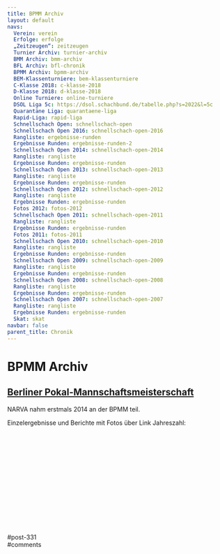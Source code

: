 ```yaml
---
title: BPMM Archiv 
layout: default
navs:
  Verein: verein
  Erfolge: erfolge
  „Zeitzeugen“: zeitzeugen
  Turnier Archiv: turnier-archiv
  BMM Archiv: bmm-archiv
  BFL Archiv: bfl-chronik
  BPMM Archiv: bpmm-archiv
  BEM-Klassenturniere: bem-klassenturniere
  C-Klasse 2018: c-klasse-2018
  D-Klasse 2018: d-klasse-2018
  Online Turniere: online-turniere
  DSOL Liga 5c: https://dsol.schachbund.de/tabelle.php?s=2022&l=5c
  Quarantäne Liga: quarantaene-liga
  Rapid-Liga: rapid-liga
  Schnellschach Open: schnellschach-open
  Schnellschach Open 2016: schnellschach-open-2016
  Rangliste: ergebnisse-runden
  Ergebnisse Runden: ergebnisse-runden-2
  Schnellschach Open 2014: schnellschach-open-2014
  Rangliste: rangliste
  Ergebnisse Runden: ergebnisse-runden
  Schnellschach Open 2013: schnellschach-open-2013
  Rangliste: rangliste
  Ergebnisse Runden: ergebnisse-runden
  Schnellschach Open 2012: schnellschach-open-2012
  Rangliste: rangliste
  Ergebnisse Runden: ergebnisse-runden
  Fotos 2012: fotos-2012
  Schnellschach Open 2011: schnellschach-open-2011
  Rangliste: rangliste
  Ergebnisse Runden: ergebnisse-runden
  Fotos 2011: fotos-2011
  Schnellschach Open 2010: schnellschach-open-2010
  Rangliste: rangliste
  Ergebnisse Runden: ergebnisse-runden
  Schnellschach Open 2009: schnellschach-open-2009
  Rangliste: rangliste
  Ergebnisse Runden: ergebnisse-runden
  Schnellschach Open 2008: schnellschach-open-2008
  Rangliste: rangliste
  Ergebnisse Runden: ergebnisse-runden
  Schnellschach Open 2007: schnellschach-open-2007
  Rangliste: rangliste
  Ergebnisse Runden: ergebnisse-runden
  Skat: skat
navbar: false
parent_title: Chronik
---
```

<div class="post-331 page type-page status-publish hentry" id="post-331">
<h1 class="entry-title">BPMM Archiv</h1>
<div class="entry-content">
<h2><span style="text-decoration: underline;"><strong>Berliner Pokal-Mannschaftsmeisterschaft</strong></span></h2>
<p>NARVA nahm erstmals 2014 an der BPMM teil.</p>
<p>Einzelergebnisse und Berichte mit Fotos über Link Jahreszahl:</p>
<div class="supsystic-table-loader spinner" style="background-color:#000000"></div><div class="supsystic-tables-wrap" id="supsystic-table-15_16070" style=" visibility: hidden; "><table class="supsystic-table compact nowrap border lightboxImg cell-border" data-auto-index="off" data-currency-format="$1,000.00" data-date-format="DD.MM.YYYY" data-features='["after_table_loaded_script","auto_width"]' data-from-history="0" data-head="on" data-head-rows-count="1" data-id="15" data-lang="German" data-lightbox-img="" data-merged="[]" data-override='{"emptyTable":"","info":"","infoEmpty":"","infoFiltered":"","lengthMenu":"","search":"","zeroRecords":"","exportLabel":"","file":"German"}' data-pagination-length="50,100,All" data-percent-format="10.00%" data-responsive-mode="0" data-search-value="" data-searching-settings='{"columnSearchPosition":"bottom","minChars":"0"}' data-time-format="HH:mm" data-title="BPMM Archiv" data-view-id="15_16070" id="supsystic-table-15"><thead><tr><th class="color-000000 htCenter bg-00bbff htCenter" data-cell-id="A1" data-cell-type="text" data-db-index="1" data-order="Jahr" data-original-value="Jahr" data-x="0" data-y="1">Jahr </th><th class="bold color-000000 htCenter bg-00bbff" data-cell-id="B1" data-cell-type="text" data-db-index="1" data-order="Hauptrunde" data-original-value="Hauptrunde" data-x="1" data-y="1">Hauptrunde </th><th class="bold color-000000 htCenter bg-00bbff" data-cell-id="C1" data-cell-type="text" data-db-index="1" data-order="Achtelfinale" data-original-value="Achtelfinale" data-x="2" data-y="1">Achtelfinale </th><th class="bold color-000000 htCenter bg-00bbff" data-cell-id="D1" data-cell-type="text" data-db-index="1" data-order="Viertelfinale" data-original-value="Viertelfinale" data-x="3" data-y="1">Viertelfinale </th></tr></thead><tbody><tr><td class="htCenter bold" data-cell-id="A2" data-cell-type="text" data-db-index="2" data-order='&lt;a href="https://www.narva-schach.de/wordpress/chronik/bpmm-archiv/bpmm-2023/" target="_self"&gt; 2023&lt;/a&gt;' data-original-value='&lt;a href="https://www.narva-schach.de/wordpress/chronik/bpmm-archiv/bpmm-2023/" target="_self"&gt; 2023&lt;/a&gt;' data-x="0" data-y="2"><a href="https://www.narva-schach.de/wordpress/chronik/bpmm-archiv/bpmm-2023/" target="_self"> 2023</a></td><td class="htCenter" data-cell-id="B2" data-cell-type="text" data-db-index="2" data-order="freilos" data-original-value="freilos" data-x="1" data-y="2">freilos </td><td class="htCenter" data-cell-id="C2" data-cell-type="text" data-db-index="2" data-order="1 : 3" data-original-value="1 : 3" data-x="2" data-y="2">1 : 3 </td><td class="" data-cell-id="D2" data-cell-type="text" data-db-index="2" data-order="" data-original-value="" data-x="3" data-y="2"></td></tr><tr><td class="htCenter bold" data-cell-format-type="number" data-cell-id="A3" data-cell-type="text" data-db-index="3" data-order='&lt;a href="https://www.narva-schach.de/wordpress/chronik/bpmm-archiv/bpmm-2018/" target="_self"&gt;2018&lt;/a&gt;' data-original-value='&lt;a href="https://www.narva-schach.de/wordpress/chronik/bpmm-archiv/bpmm-2018/" target="_self"&gt;2018&lt;/a&gt;' data-x="0" data-y="3"><a href="https://www.narva-schach.de/wordpress/chronik/bpmm-archiv/bpmm-2018/" target="_self">2018</a></td><td class="htCenter" data-cell-id="B3" data-cell-type="text" data-db-index="3" data-order="1½ : 2½" data-original-value="1½ : 2½" data-x="1" data-y="3">1½ : 2½ </td><td class="htCenter" data-cell-id="C3" data-cell-type="text" data-db-index="3" data-order="1½ : 2½" data-original-value="1½ : 2½" data-x="2" data-y="3">1½ : 2½ </td><td class="htCenter" data-cell-id="D3" data-cell-type="text" data-db-index="3" data-order="" data-original-value="" data-x="3" data-y="3"></td></tr><tr><td class="htCenter" data-cell-format-type="number" data-cell-id="A4" data-cell-type="text" data-db-index="4" data-order="2017" data-original-value="2017" data-x="0" data-y="4">2017 </td><td class="htCenter" data-cell-id="B4" data-cell-type="text" data-db-index="4" data-order="keine Teilnahme" data-original-value="keine Teilnahme" data-x="1" data-y="4">keine Teilnahme </td><td class="htCenter" data-cell-id="C4" data-cell-type="text" data-db-index="4" data-order="" data-original-value="" data-x="2" data-y="4"></td><td class="htCenter" data-cell-id="D4" data-cell-type="text" data-db-index="4" data-order="" data-original-value="" data-x="3" data-y="4"></td></tr><tr><td class="htCenter bold" data-cell-id="A5" data-cell-type="text" data-db-index="5" data-order='&lt;a href="http://www.narva-schach.de/wordpress/chronik/bpmm-archiv/bpmm-2016/" target="_self"&gt;2016&lt;/a&gt;' data-original-value='&lt;a href="http://www.narva-schach.de/wordpress/chronik/bpmm-archiv/bpmm-2016/" target="_self"&gt;2016&lt;/a&gt;' data-x="0" data-y="5"><a href="http://www.narva-schach.de/wordpress/chronik/bpmm-archiv/bpmm-2016/" target="_self">2016</a></td><td class="htCenter" data-cell-id="B5" data-cell-type="text" data-db-index="5" data-order="0 : 4" data-original-value="0 : 4" data-x="1" data-y="5">0 : 4 </td><td class="htCenter" data-cell-id="C5" data-cell-type="text" data-db-index="5" data-order="" data-original-value="" data-x="2" data-y="5"></td><td class="htCenter" data-cell-id="D5" data-cell-type="text" data-db-index="5" data-order="" data-original-value="" data-x="3" data-y="5"></td></tr><tr><td class="htCenter bold" data-cell-id="A6" data-cell-type="text" data-db-index="6" data-order='&lt;a href="http://www.narva-schach.de/wordpress/chronik/bpmm-archiv/bpmm-2015/" target="_self"&gt;2015&lt;/a&gt;' data-original-value='&lt;a href="http://www.narva-schach.de/wordpress/chronik/bpmm-archiv/bpmm-2015/" target="_self"&gt;2015&lt;/a&gt;' data-x="0" data-y="6"><a href="http://www.narva-schach.de/wordpress/chronik/bpmm-archiv/bpmm-2015/" target="_self">2015</a></td><td class="htCenter" data-cell-id="B6" data-cell-type="text" data-db-index="6" data-order="1½ : 2½" data-original-value="1½ : 2½" data-x="1" data-y="6">1½ : 2½ </td><td class="htCenter" data-cell-id="C6" data-cell-type="text" data-db-index="6" data-order="" data-original-value="" data-x="2" data-y="6"></td><td class="htCenter" data-cell-id="D6" data-cell-type="text" data-db-index="6" data-order="" data-original-value="" data-x="3" data-y="6"></td></tr><tr><td class="htCenter bold" data-cell-id="A7" data-cell-type="text" data-db-index="7" data-order='&lt;a href="http://www.narva-schach.de/wordpress/chronik/bpmm-archiv/bpmm-2014" target="_self"&gt;2014&lt;/a&gt;' data-original-value='&lt;a href="http://www.narva-schach.de/wordpress/chronik/bpmm-archiv/bpmm-2014" target="_self"&gt;2014&lt;/a&gt;' data-x="0" data-y="7"><a href="http://www.narva-schach.de/wordpress/chronik/bpmm-archiv/bpmm-2014" target="_self">2014</a></td><td class="htCenter" data-cell-id="B7" data-cell-type="text" data-db-index="7" data-order="3 : 1" data-original-value="3 : 1" data-x="1" data-y="7">3 : 1 </td><td class="htCenter" data-cell-id="C7" data-cell-type="text" data-db-index="7" data-order="2½ : 1½" data-original-value="2½ : 1½" data-x="2" data-y="7">2½ : 1½ </td><td class="htCenter" data-cell-id="D7" data-cell-type="text" data-db-index="7" data-order="½ : 3½" data-original-value="½ : 3½" data-x="3" data-y="7">½ : 3½ </td></tr><tr><td class="htCenter" data-cell-id="A8" data-cell-type="text" data-db-index="8" data-order="bis 2013" data-original-value="bis 2013" data-x="0" data-y="8">bis 2013 </td><td class="htCenter" data-cell-id="B8" data-cell-type="text" data-db-index="8" data-order="keine Teilnahme" data-original-value="keine Teilnahme" data-x="1" data-y="8">keine Teilnahme </td><td class="htCenter" data-cell-id="C8" data-cell-type="text" data-db-index="8" data-order="" data-original-value="" data-x="2" data-y="8"></td><td class="htCenter" data-cell-id="D8" data-cell-type="text" data-db-index="8" data-order="" data-original-value="" data-x="3" data-y="8"></td></tr></tbody></table><!-- /#supsystic-table-15.supsystic-table --></div><!-- /.supsystic-tables-wrap --><!-- Tables Generator by Supsystic --><!-- Version:1.10.29 --><!-- http://supsystic.com/ -->
</div><!-- .entry-content -->
</div> #post-331 
<div id="comments">
</div> #comments 
